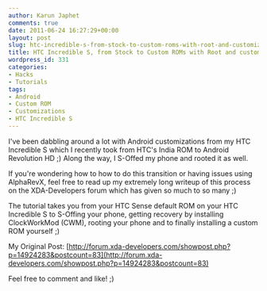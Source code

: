 ```yaml
---
author: Karun Japhet
comments: true
date: 2011-06-24 16:27:29+00:00
layout: post
slug: htc-incredible-s-from-stock-to-custom-roms-with-root-and-customizations
title: HTC Incredible S, from Stock to Custom ROMs with Root and customizations
wordpress_id: 331
categories:
- Hacks
- Tutorials
tags:
- Android
- Custom ROM
- Customizations
- HTC Incredible S
---
```


I've been dabbling around a lot with Android customizations from my HTC Incredible S which I recently took from HTC's India ROM to Android Revolution HD ;) Along the way, I S-Offed my phone and rooted it as well.

If you're wondering how to how to do this transition or having issues using AlphaRevX, feel free to read up my extremely long writeup of this process on the XDA-Developers forum which has given so much to so many ;)

The tutorial takes you from your HTC Sense default ROM on your HTC Incredible S to S-Offing your phone, getting recovery by installing ClockWorkMod (CWM), rooting your phone and to finally installing a custom ROM yourself ;)

My Original Post: [http://forum.xda-developers.com/showpost.php?p=14924283&postcount=83](http://forum.xda-developers.com/showpost.php?p=14924283&postcount=83)

Feel free to comment and like! ;)
